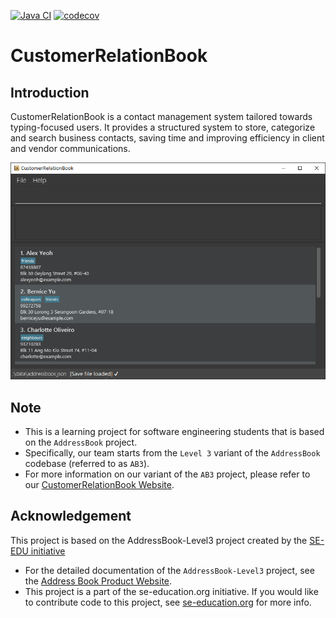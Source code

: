 [![Java CI](https://github.com/AY2526S1-CS2103-F13-3/tp/actions/workflows/gradle.yml/badge.svg)](https://github.com/AY2526S1-CS2103-F13-3/tp/actions/workflows/gradle.yml)
[![codecov](https://codecov.io/gh/AY2526S1-CS2103-F13-3/tp/graph/badge.svg?token=533YS6DJVH)](https://codecov.io/gh/AY2526S1-CS2103-F13-3/tp)

# CustomerRelationBook

## Introduction

CustomerRelationBook is a contact management system tailored towards typing-focused users. It provides a structured system to store, categorize and search business contacts, saving time and improving efficiency in client and vendor communications.

![Ui](docs/images/Ui.png)

## Note

* This is a learning project for software engineering students that is based on the `AddressBook` project.
* Specifically, our team starts from the `Level 3` variant of the `AddressBook` codebase (referred to as `AB3`).
* For more information on our variant of the `AB3` project, please refer to our [CustomerRelationBook Website](https://ay2526s1-cs2103-f13-3.github.io/tp).


## Acknowledgement

  This project is based on the AddressBook-Level3 project created by the [SE-EDU initiative](https://se-education.org)
* For the detailed documentation of the `AddressBook-Level3` project, see the [Address Book Product Website](https://se-education.org/addressbook-level3).
* This project is a part of the se-education.org initiative. If you would like to contribute code to this project, see [se-education.org](https://se-education.org/#contributing-to-se-edu) for more info.
